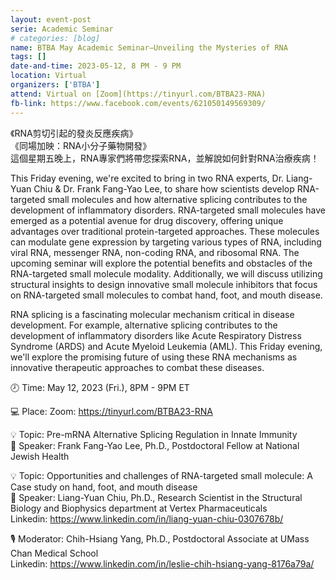 ```yaml
---
layout: event-post
serie: Academic Seminar
# categories: [blog]
name: BTBA May Academic Seminar—Unveiling the Mysteries of RNA
tags: []
date-and-time: 2023-05-12, 8 PM - 9 PM
location: Virtual
organizers: ['BTBA']
attend: Virtual on [Zoom](https://tinyurl.com/BTBA23-RNA)
fb-link: https://www.facebook.com/events/621050149569309/
---
```


《RNA剪切引起的發炎反應疾病》<br>
《同場加映：RNA小分子藥物開發》<br>
這個星期五晚上，RNA專家們將帶您探索RNA，並解說如何針對RNA治療疾病！

This Friday evening, we're excited to bring in two RNA experts, Dr. Liang-Yuan Chiu & Dr. Frank Fang-Yao Lee, to share how scientists develop RNA-targeted small molecules and how alternative splicing contributes to the development of inflammatory disorders.
RNA-targeted small molecules have emerged as a potential avenue for drug discovery, offering unique advantages over traditional protein-targeted approaches. These molecules can modulate gene expression by targeting various types of RNA, including viral RNA, messenger RNA, non-coding RNA, and ribosomal RNA. The upcoming seminar will explore the potential benefits and obstacles of the RNA-targeted small molecule modality. Additionally, we will discuss utilizing structural insights to design innovative small molecule inhibitors that focus on RNA-targeted small molecules to combat hand, foot, and mouth disease.

RNA splicing is a fascinating molecular mechanism critical in disease development. For example, alternative splicing contributes to the development of inflammatory disorders like Acute Respiratory Distress Syndrome (ARDS) and Acute Myeloid Leukemia (AML). This Friday evening, we'll explore the promising future of using these RNA mechanisms as innovative therapeutic approaches to combat these diseases.

🕗 Time: May 12, 2023 (Fri.), 8PM - 9PM ET

💻 Place: Zoom: <https://tinyurl.com/BTBA23-RNA>

💡 Topic: Pre-mRNA Alternative Splicing Regulation in Innate Immunity<br>
🎤 Speaker: Frank Fang-Yao Lee, Ph.D., Postdoctoral Fellow at National Jewish Health

💡 Topic: Opportunities and challenges of RNA-targeted small molecule: A Case study on hand, foot, and mouth disease<br>
🎤 Speaker: Liang-Yuan Chiu, Ph.D., Research Scientist in the Structural Biology and Biophysics department at Vertex Pharmaceuticals<br>
Linkedin: <https://www.linkedin.com/in/liang-yuan-chiu-0307678b/>

🎙️ Moderator: Chih-Hsiang Yang, Ph.D., Postdoctoral Associate at UMass Chan Medical School<br>
Linkedin: <https://www.linkedin.com/in/leslie-chih-hsiang-yang-8176a79a/>
